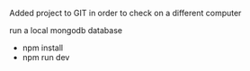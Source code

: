 Added project to GIT in order to check on a different computer

run a local mongodb database

* npm install
* npm run dev